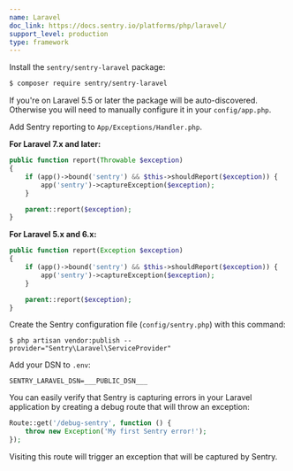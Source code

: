 ```yaml
---
name: Laravel
doc_link: https://docs.sentry.io/platforms/php/laravel/
support_level: production
type: framework
---
```


Install the `sentry/sentry-laravel` package:

```bash
$ composer require sentry/sentry-laravel
```

If you're on Laravel 5.5 or later the package will be auto-discovered. Otherwise you will need to manually configure it in your `config/app.php`.

Add Sentry reporting to `App/Exceptions/Handler.php`.

**For Laravel 7.x and later:**

```php
public function report(Throwable $exception)
{
    if (app()->bound('sentry') && $this->shouldReport($exception)) {
        app('sentry')->captureException($exception);
    }

    parent::report($exception);
}
```

**For Laravel 5.x and 6.x:**

```php
public function report(Exception $exception)
{
    if (app()->bound('sentry') && $this->shouldReport($exception)) {
        app('sentry')->captureException($exception);
    }

    parent::report($exception);
}
```

Create the Sentry configuration file (`config/sentry.php`) with this command:

```shell
$ php artisan vendor:publish --provider="Sentry\Laravel\ServiceProvider"
```

Add your DSN to `.env`:

```shell
SENTRY_LARAVEL_DSN=___PUBLIC_DSN___
```

You can easily verify that Sentry is capturing errors in your Laravel application by creating a debug route that will throw an exception:

```php
Route::get('/debug-sentry', function () {
    throw new Exception('My first Sentry error!');
});
```

Visiting this route will trigger an exception that will be captured by Sentry.
